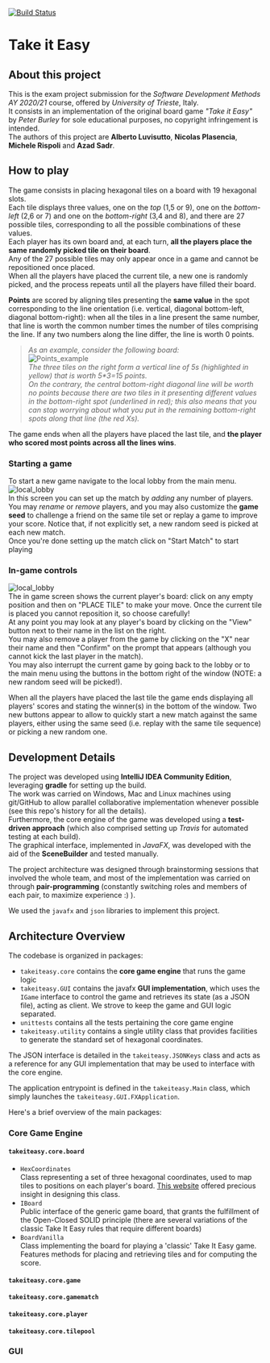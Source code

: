 [![Build Status](https://travis-ci.com/luvisuttoalberto/take_it_easy.svg?branch=main)](https://travis-ci.com/luvisuttoalberto/take_it_easy)
# Take it Easy

## About this project

This is the exam project submission for the *Software Development Methods AY 2020/21* course, offered by *University of Trieste*, Italy.  
It consists in an implementation of the original board game *"Take it Easy"* by *Peter Burley* for sole educational purposes, no copyright infringement is intended.  
The authors of this project are **Alberto Luvisutto**, **Nicolas Plasencia**, **Michele Rispoli** and **Azad Sadr**.

## How to play
The game consists in placing hexagonal tiles on a board with 19 hexagonal slots.  
Each tile displays three values, one on the *top* (1,5 or 9), one on the *bottom-left* (2,6 or 7) and one on the *bottom-right* (3,4 and 8), and there are 27 possible tiles, corresponding to all the possible combinations of these values.  
Each player has its own board and, at each turn, **all the players place the same randomly picked tile on their board**.  
Any of the 27 possible tiles may only appear once in a game and cannot be repositioned once placed.  
When all the players have placed the current tile, a new one is randomly picked, and the process repeats until all the players have filled their board.  

**Points** are scored by aligning tiles presenting the **same value** in the spot corresponding to the line orientation (i.e. vertical, diagonal bottom-left, diagonal bottom-right):
when all the tiles in a line present the same number, that line is worth the common number times the number of tiles comprising the line. If any two numbers along the line differ, the line is worth 0 points.  

>*As an example, consider the following board:*  
>![Points_example](readme_img/board_scores.png)  
>*The three tiles on the right form a vertical line of 5s (highlighted in yellow) that is worth 5\*3=15 points.*  
>*On the contrary, the central bottom-right diagonal line will be worth no points because there are two tiles in it presenting different values in the bottom-right spot (underlined in red); this also means that you can stop worrying about what you put in the remaining bottom-right spots along that line (the red Xs).*  

The game ends when all the players have placed the last tile, and **the player who scored most points across all the lines wins**.

### Starting a game
To start a new game navigate to the local lobby from the main menu.  
![local_lobby](readme_img/local_lobby.png)  
In this screen you can set up the match by *adding* any number of players. You may *rename* or *remove* players, and you may also customize the **game seed** to challenge a friend on the same tile set or replay a game to improve your score. Notice that, if not explicitly set, a new random seed is picked at each new match.  
Once you're done setting up the match click on "Start Match" to start playing 

### In-game controls
![local_lobby](readme_img/local_match.png)  
The in game screen shows the current player's board: click on any empty position and then on "PLACE TILE" to make your move. Once the current tile is placed you cannot reposition it, so choose carefully!  
At any point you may look at any player's board by clicking on the "View" button next to their name in the list on the right.  
You may also remove a player from the game by clicking on the "X" near their name and then "Confirm" on the prompt that appears (although you cannot kick the last player in the match).  
You may also interrupt the current game by going back to the lobby or to the main menu using the buttons in the bottom right of the window (NOTE: a new random seed will be picked!).  

When all the players have placed the last tile the game ends displaying all players' scores and stating the winner(s) in the bottom of the window. Two new buttons appear to allow to quickly start a new match against the same players, either using the same seed (i.e. replay with the same tile sequence) or picking a new random one.

## Development Details
The project was developed using **IntelliJ IDEA Community Edition**, leveraging **gradle** for setting up the build.  
The work was carried on Windows, Mac and Linux machines using git/GitHub to allow parallel collaborative implementation whenever possible (see this repo's history for all the details).  
Furthermore, the core engine of the game was developed using a **test-driven approach** (which also comprised setting up *Travis* for automated testing at each build).  
The graphical interface, implemented in *JavaFX*, was developed with the aid of the **SceneBuilder** and tested manually.  

The project architecture was designed through brainstorming sessions that involved the whole team, and most of the implementation was carried on through **pair-programming** (constantly switching roles and members of each pair, to maximize experience :) ).  

We used the `javafx` and `json` libraries to implement this project.

## Architecture Overview

The codebase is organized in packages:
- `takeiteasy.core` contains the **core game engine** that runs the game logic
- `takeiteasy.GUI` contains the javafx **GUI implementation**, which uses the `IGame` interface to control the game and retrieves its state (as a JSON file), acting as client. We strove to keep the game and GUI logic separated.
- `unittests` contains all the tests pertaining the core game engine
- `takeiteasy.utility` contains a single utility class that provides facilities to generate the standard set of hexagonal coordinates.  

The JSON interface is detailed in the `takeiteasy.JSONKeys` class and acts as a reference for any GUI implementation that may be used to interface with the core engine.

The application entrypoint is defined in the `takeiteasy.Main` class, which simply launches the `takeiteasy.GUI.FXApplication`.

Here's a brief overview of the main packages:
### Core Game Engine

#### `takeiteasy.core.board`
- `HexCoordinates`  
  Class representing a set of three hexagonal coordinates, used to map tiles to positions on each player's board. [This website](https://www.redblobgames.com/grids/hexagons/) offered precious insight in designing this class. 
- `IBoard`  
  Public interface of the generic game board, that grants the fulfillment of the Open-Closed SOLID principle (there are several variations of the classic Take It Easy rules that require different boards)
- `BoardVanilla`  
  Class implementing the board for playing a 'classic' Take It Easy game. Features methods for placing and retrieving tiles and for computing the score.
#### `takeiteasy.core.game`
#### `takeiteasy.core.gamematch`
#### `takeiteasy.core.player`
#### `takeiteasy.core.tilepool`

### GUI